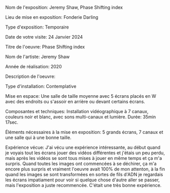 Nom de l'exposition: Jeremy Shaw, Phase Shifting index

Lieu de mise en exposition: Fonderie Darling

Type d'exposition: Temporaire

Date de votre visite: 24 Janvier 2024

Titre de l'oeuvre: Phase Shifting index

Nom de l'artiste: Jeremy Shaw

Année de réalisation: 2020

Description de l'oeuvre: 

Type d'installation: Contemplative

Mise en espace: Une salle de taille moyenne avec 5 écrans placés en W avec des endroits ou s'assoir en arrière ou devant certains écrans.

Composantes et techniques: Installation vidéographique à 7 canaux, couleurs noir et blanc, avec sons multi-canaux et lumière. Durée: 35min 17sec.

Éléments nécessaires à la mise en exposition: 5 grands écrans, 7 canaux et une salle qui à une bonne taille.

Expérience vécue: J'ai vécu une expérience intéressante, au début quand je voyais tout les écrans jouer des vidéos différentes et j'étais un peu perdu, mais après les vidéos se sont tous mises à jouer en même temps et ça m'a surpris. Quand toutes les images ont commencées à se déchirer, ça m'a encore plus surpris et vraiment l'oeuvre avait 100% de mon attenton, à la fin quand les images se sont transformées en sortes de fils d'ADN je regardais les écrans impatiament pour voir si quelque chose d'autre aller se passer, mais l'exposition a juste recommencée. C'était une très bonne expérience.
